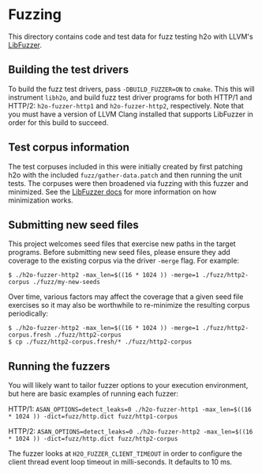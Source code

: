 # Fuzzing

This directory contains code and test data for fuzz testing h2o with LLVM's [LibFuzzer](http://libfuzzer.info). 

## Building the test drivers

To build the fuzz test drivers, pass `-DBUILD_FUZZER=ON` to `cmake`. This this will instrument `libh2o`, and build fuzz test driver programs for both HTTP/1 and HTTP/2: `h2o-fuzzer-http1` and
  `h2o-fuzzer-http2`, respectively. Note that you must have a version of LLVM Clang installed that supports LibFuzzer in order for this build to succeed.

## Test corpus information

The test corpuses included in this were initially created by first patching h2o with the included `fuzz/gather-data.patch` and then running the unit tests. The corpuses were then broadened via fuzzing with this fuzzer and minimized. See the [LibFuzzer docs](http://llvm.org/docs/LibFuzzer.html) for more information on how minimization works.

## Submitting new seed files

This project welcomes seed files that exercise new paths in the target programs. Before submitting new seed files, please ensure they add coverage to the existing corpus via the driver `-merge` flag. For example:

```
$ ./h2o-fuzzer-http2 -max_len=$((16 * 1024 )) -merge=1 ./fuzz/http2-corpus ./fuzz/my-new-seeds
```

Over time, various factors may affect the coverage that a given seed file exercises so it may also be worthwhile to re-minimize the resulting corpus periodically:

```
$ ./h2o-fuzzer-http2 -max_len=$((16 * 1024 )) -merge=1 ./fuzz/http2-corpus.fresh ./fuzz/http2-corpus
$ cp ./fuzz/http2-corpus.fresh/* ./fuzz/http2-corpus
```

## Running the fuzzers

You will likely want to tailor fuzzer options to your execution environment, but here are basic examples of running each fuzzer:

HTTP/1: `ASAN_OPTIONS=detect_leaks=0 ./h2o-fuzzer-http1 -max_len=$((16 * 1024 )) -dict=fuzz/http.dict fuzz/http1-corpus`

HTTP/2: `ASAN_OPTIONS=detect_leaks=0 ./h2o-fuzzer-http2 -max_len=$((16 * 1024 )) -dict=fuzz/http.dict fuzz/http2-corpus`

The fuzzer looks at `H2O_FUZZER_CLIENT_TIMEOUT` in order to configure the
client thread event loop timeout in milli-seconds. It defaults to 10 ms.
